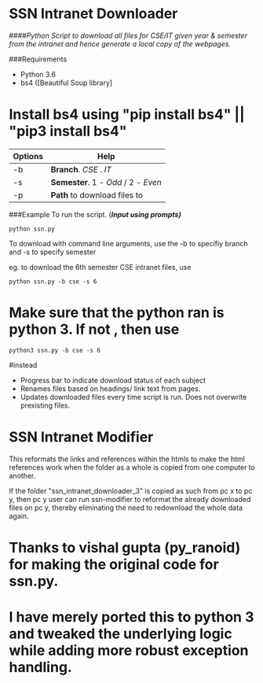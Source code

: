 # SSN Intranet Downloader
####*Python Script to download all files for CSE/IT  given year &amp;  semester from the intranet and hence generate a local copy of the webpages.* 

###Requirements
* Python 3.6
* bs4 ([Beautiful Soup library] 
# Install bs4 using "pip install bs4" || "pip3 install bs4"

Options | Help
--------|-----------
-b | **Branch**. *CSE* . *IT*
-s | **Semester**. 1 - *Odd* / 2 - *Even*
-p | **Path** to download files to

###Example 
To run the script. (***Input using prompts)***

	python ssn.py

To download with command line arguments, use the -b to specifiy branch and -s to specify semester

eg. to download the 6th semester CSE intranet files, use

	python ssn.py -b cse -s 6

# Make sure that the python ran is python 3. If not , then use 

	python3 ssn.py -b cse -s 6 

#instead 

- Progress bar to indicate download status of each subject 
- Renames files based on headings/ link text from pages.  
- Updates downloaded files every time script is run. Does not overwrite prexisting files.

# SSN Intranet Modifier

This reformats the links and references within the htmls to make the html references work when the folder as a whole is copied from one computer to another.

If the folder "ssn_intranet_downloader_3" is copied as such from pc x to pc y, then pc y user can run ssn-modifier to reformat the already downloaded files on pc y, thereby eliminating the need to redownload the whole data again.

# Thanks to vishal gupta (py_ranoid) for making the original code for ssn.py.
# I have merely ported this to python 3 and tweaked the underlying logic while adding more robust exception handling.